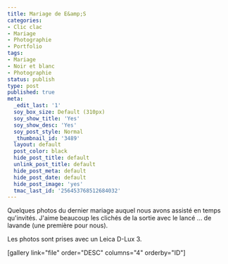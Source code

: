 ```yaml
---
title: Mariage de E&amp;S
categories:
- Clic clac
- Mariage
- Photographie
- Portfolio
tags:
- Mariage
- Noir et blanc
- Photographie
status: publish
type: post
published: true
meta:
  _edit_last: '1'
  soy_box_size: Default (310px)
  soy_show_title: 'Yes'
  soy_show_desc: 'Yes'
  soy_post_style: Normal
  _thumbnail_id: '3489'
  layout: default
  post_color: black
  hide_post_title: default
  unlink_post_title: default
  hide_post_meta: default
  hide_post_date: default
  hide_post_image: 'yes'
  tmac_last_id: '256453768512684032'
---
```

Quelques photos du dernier mariage auquel nous avons assisté en temps qu'invités.
J'aime beaucoup les clichés de la sortie avec le lancé ... de lavande (une première pour nous).

<!--more-->

Les photos sont prises avec un Leica D-Lux 3.

[gallery link="file" order="DESC" columns="4" orderby="ID"]
